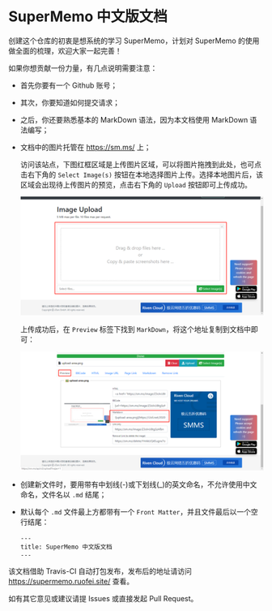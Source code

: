 # SuperMemo 中文版文档

创建这个仓库的初衷是想系统的学习 SuperMemo，计划对 SuperMemo 的使用做全面的梳理，欢迎大家一起完善！

如果你想贡献一份力量，有几点说明需要注意：

- 首先你要有一个 Github 账号；

- 其次，你要知道如何提交请求；

- 之后，你还要熟悉基本的 MarkDown 语法，因为本文档使用 MarkDown 语法编写；

- 文档中的图片托管在 https://sm.ms/ 上；

    访问该站点，下图红框区域是上传图片区域，可以将图片拖拽到此处，也可点击右下角的 `Select Image(s)` 按钮在本地选择图片上传。选择本地图片后，该区域会出现待上传图片的预览，点击右下角的 `Upload` 按钮即可上传成功。

    ![上传及预览区域](./source/images/upload-area.png)

    上传成功后，在 `Preview` 标签下找到 `MarkDown`，将这个地址复制到文档中即可：

    ![使用上传的图片](./source/images/get-image-url.png)

- 创建新文件时，要用带有中划线(-)或下划线(_)的英文命名，不允许使用中文命名，文件名以 `.md` 结尾；

- 默认每个 `.md` 文件最上方都带有一个 `Front Matter`，并且文件最后以一个空行结尾：

  ``` none
  ---
  title: SuperMemo 中文版文档
  ---

  ```

该文档借助 Travis-CI 自动打包发布，发布后的地址请访问 https://supermemo.ruofei.site/ 查看。

如有其它意见或建议请提 Issues 或直接发起 Pull Request。

